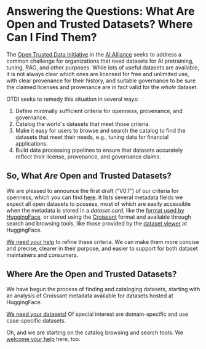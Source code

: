 # Answering the Questions: What Are Open and Trusted Datasets? Where Can I Find Them?

The [Open Trusted Data Initiative](https://the-ai-alliance.github.io/open-trusted-data-initiative/) in the [AI Alliance](https://thealliance.ai/) seeks to address a common challenge for organizations that need datasets for AI pretraining, tuning, RAG, and other purposes. While lots of useful datasets are available, it is not always clear which ones are licensed for free and unlimited use, with clear provenance for their history, and suitable governance to be sure the claimed licenses and provenance are in fact valid for the _whole_ dataset.

OTDI seeks to remedy this situation in several ways:

1. Define minimally sufficient criteria for openness, provenance, and governance.
2. Catalog the world's datasets that meet those criteria.
3. Make it easy for users to browse and search the catalog to find the datasets that meet their needs, e.g., tuning data for financial applications.
4. Build data processing pipelines to ensure that datasets accurately reflect their license, provenance, and governance claims.

## So, What _Are_ Open and Trusted Datasets?

We are pleased to announce the first draft ("V0.1") of our criteria for openness, which you can find [here](https://the-ai-alliance.github.io/open-trusted-data-initiative/dataset-requirements/). It lists several metadata fields we expect all open datasets to possess, most of which are easily accessible when the metadata is stored in a _dataset card_, like the [format used by HuggingFace](https://huggingface.co/docs/hub/datasets-cards), or stored using the [Croissant](https://docs.mlcommons.org/croissant/docs/croissant-spec.html) format and available through search and browsing tools, like those provided by the [dataset viewer](https://huggingface.co/datasets) at HuggingFace.

[We need your help](https://github.com/orgs/The-AI-Alliance/projects/28/views/1?filterQuery=label%3A%22dataset+requirements%22) to refine these criteria. We can make them more concise and precise, clearer in their purpose, and easier to support for both dataset maintainers and consumers. 

## Where Are the Open and Trusted Datasets?

We have begun the process of finding and cataloging datasets, starting with an analysis of Croissant metadata available for datasets hosted at HuggingFace.

[We need your datasets!](https://the-ai-alliance.github.io/open-trusted-data-initiative/contributing/) Of special interest are domain-specific and use case-specific datasets.

Oh, and we are starting on the catalog browsing and search tools. We [welcome your help](https://github.com/orgs/The-AI-Alliance/projects/28/views/1?filterQuery=label%3A%22dataset+catalog%22) here, too.

